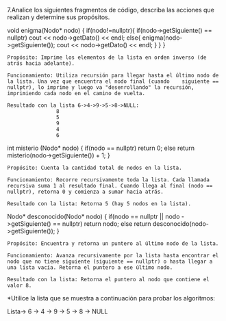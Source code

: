7.Analice los siguientes fragmentos de código, describa las acciones que realizan y determine sus propósitos.

void enigma(Nodo* nodo)
{
    if(nodo!=nullptr){
        if(nodo->getSiguiente() == nullptr)
            cout << nodo->getDato() << endl;
        else{
            enigma(nodo->getSiguiente());
            cout << nodo->getDato() << endl;
        }
    }
}

    Propósito: Imprime los elementos de la lista en orden inverso (de atrás hacia adelante).

    Funcionamiento: Utiliza recursión para llegar hasta el último nodo de la lista. Una vez que encuentra el nodo final (cuando    siguiente == nullptr), lo imprime y luego va "desenrollando" la recursión, imprimiendo cada nodo en el camino de vuelta. 

    Resultado con la lista 6->4->9->5->8->NULL:
                    8
                    5
                    9
                    4
                    6


int misterio (Nodo* nodo)
{
    if(nodo == nullptr)
        return 0;
    else
        return misterio(nodo->getSiguiente()) + 1;
}

    Propósito: Cuenta la cantidad total de nodos en la lista.

    Funcionamiento: Recorre recursivamente toda la lista. Cada llamada recursiva suma 1 al resultado final. Cuando llega al final (nodo == nullptr), retorna 0 y comienza a sumar hacia atrás.

    Resultado con la lista: Retorna 5 (hay 5 nodos en la lista).


Nodo* desconocido(Nodo* nodo)
{
    if(nodo == nullptr || nodo ->getSiguiente() == nullptr)
        return nodo;
    else
        return desconocido(nodo->getSiguiente());
}

    Propósito: Encuentra y retorna un puntero al último nodo de la lista.

    Funcionamiento: Avanza recursivamente por la lista hasta encontrar el nodo que no tiene siguiente (siguiente == nullptr) o hasta llegar a una lista vacía. Retorna el puntero a ese último nodo.

    Resultado con la lista: Retorna el puntero al nodo que contiene el valor 8.

*Utilice la lista que se muestra a continuación para probar los algoritmos:

Lista-> 6 -> 4 -> 9 -> 5 -> 8 -> NULL        
